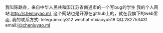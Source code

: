 我叫陈路垚，来自中华人民共和国江苏省南通市的一个写bug的学生
我的个人网站:http://chenluyao.ml,
这个网站也是开源在github上的，就在我旗下的web里面,
我的联系方式:
telegram:cly312
wechat:ntxiaoyu518
QQ:282753431
email:i@chenluyao.ml
